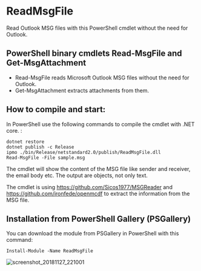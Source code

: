 # ReadMsgFile

Read Outlook MSG files with this PowerShell cmdlet without the need for Outlook. 


PowerShell binary cmdlets Read-MsgFile and Get-MsgAttachment
------------------------------------------------------------

* Read-MsgFile reads Microsoft Outlook MSG files without the need for Outlook.
* Get-MsgAttachment extracts attachments from them.


How to compile and start:
-------------------------

In PowerShell use the following commands to compile the cmdlet with .NET core. :

```
dotnet restore
dotnet publish -c Release
ipmo ./bin/Release/netstandard2.0/publish/ReadMsgFile.dll
Read-MsgFile -File sample.msg 
```

The cmdlet will show the content of the MSG file like sender and receiver, the email body etc. The output are objects, not only text.

The cmdlet is using https://github.com/Sicos1977/MSGReader and https://github.com/ironfede/openmcdf to extract the information from the MSG file. 

Installation from PowerShell Gallery (PSGallery)
------------------------------------------------

You can download the module from PSGallery in PowerShell with this command:

```Install-Module -Name ReadMsgFile```

![screenshot_20181127_221001](https://user-images.githubusercontent.com/3180008/49111855-9a6fd480-f291-11e8-8899-b2b0ef9a53da.png)
